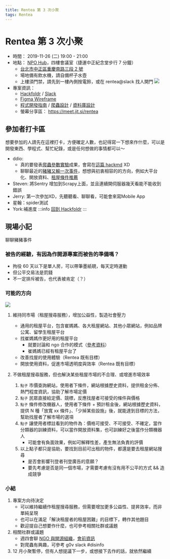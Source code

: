 ```yaml
---
title: Rentea 第 3 次小聚
tags: Rentea
---
```

# Rentea 第 3 次小聚
- 時間： 2019-11-26 (二) 19:00 - 21:00
- 地點： [NPO Hub](https://g0v.hackmd.io/BNHyH7ESSxSlu12BV2U9TQ)，四樓會議室（捷運中正紀念堂步行 7 分鐘）
  - [台北市中正區重慶南路三段 2 號](https://goo.gl/maps/LAXhWdwUAXV3aUHv6) 
  - 場地備有飲水機，請自備杯子水壺
  - 上樓須門禁，請先到一樓內側按電鈴，或在 rentea@slack 找人開門 ![](https://g0vhackmd.blob.core.windows.net/g0v-hackmd-images/upload_f40e9eb6c5c7368d9a731072069ff930)
- 專案資訊：
   - [Hackfoldr](https://beta.hackfoldr.org/rentea) / [Slack](https://g0v-tw.slack.com/messages/CJTBP7YRK/details/)
   - [Figma Wireframe](https://www.figma.com/file/Z0Wsc63DYpXLouSC7vvpw5aR/rental?node-id=0%3A1)
   - [程式開發指南](https://g0v.hackmd.io/jg_TRTEbRxyV-osQptSqwQ) / [爬蟲設計](https://g0v.hackmd.io/Bv_1JeHoT1O8gIjFBEJROg?view#%E8%A8%8E%E8%AB%96%E7%B4%80%E9%8C%84%E3%80%81%E7%B5%90%E8%AB%96%E3%80%81%E5%BE%85%E4%BD%9C) / [資料庫設計](https://g0v.hackmd.io/BFd56MJAQqu242x_oqYP2w)
   - 螢幕分享區： https://meet.jit.si/rentea


## 參加者打卡區

想要參加的人請先在這裡打卡，方便確定人數，也記得寫一下想來作什麼，可以是開發東西、學程式、幫忙紀錄，或是任何想做的事情都可以～

- ddio: 
   - 真的要發表[爬蟲參數實驗](https://github.com/rentea-tw/rentea-crawler/issues/4)成果，會寫在[這篇 hackmd](https://g0v.hackmd.io/kAxJ9UdKSIu5sTxIp-r_Nw) XD
   - 聊聊最近的[豬豬又輸一次事件](https://g0v-tw.slack.com/archives/CJTBP7YRK/p1574682937002300)，想想與初衷相容的的方向，例如大平台化、開放資料、[租屋條件推薦](https://hackmd.io/ug_xoJLESuydr7HwOywxxA)
- Steven: 將Sentry 增加到Scrapy上面，並且連續開伺服器幾天看能不能收到錯誤
- Jerry: 第一次參加XD，先聽聽看、聊聊看，可能會來寫Mobile App
- 星翰：spider測試
- York:補進度
:::info
<i class="fa fa-home fa-lg fa-fw"></i> [回到 Hackfoldr](https://beta.hackfoldr.org/rentea/https%253A%252F%252Fhackmd.io%252Fs%252FSJbOIFHpE)
:::
## 現場小記

聊聊豬豬事件

### 被告的經驗，有因為作開源專案而被告的準備嗎？

- 拘役 60 天以下是單人房，可以帶筆墨紙硯，每天定時運動
- 但公平交易法是罰錢
- 不一定排斥被告，也代表被肯定（？）

### 可能的方向 

![](https://g0vhackmd.blob.core.windows.net/g0v-hackmd-images/upload_3f7bf8cf1bc5ac7ced62518a93e76558)

1. 維持同市場（租屋搜尋服務），增加公益性，製造社會壓力

   - 通用的租屋平台，包含崔媽媽、各大租屋網站、其他小眾網站，例如品牌公寓、留學生租屋平台
   - 找崔媽媽作更好用的租屋平台
      - 就要討論和 ngo 合作的模式（[參考資料](https://g0v.hackmd.io/HooZPg0KSN25KcmkgRPB4A)）
      - 崔媽媽已經有租屋平台了
   - 改善找屋的使用體驗（Rentea 既有目標）
   - 開放使用資料，促進市場透明度與效率（Rentea 既有目標）
2. 不做租屋搜尋服務，但也解決某些租屋市場的不合理、或增進市場效率
   1. `點子` 市價查詢網站，使用者下條件，網站根據歷史資料，提供租金分佈、熱門程度資訊，協助了解市場定價
   2. `點子` 民眾直接給定價、競標，反應找屋者可接受的條件與價格
   3. `點子` 條件修改機器人，使用者下條件 + 預計租金後，網站根據歷史資料，提供 N 種「放寬 xx 條件」、「少掉某些設施」後，就能達到目標的方法，幫助找屋者了解市場的選項
   4. `點子` 讓使用者標註看到的物件為：價格可接受、不可接受、不確定，當作分類器的訓練資料，可以當作開放資料集，也可訓練好之後當作分類機器人
      - 可能會有負面效果，例如可解釋性差，產生無法負責的評價
   5. 以上點子都只是協助，要找到目前可出租的物件，都還是要去租屋網站搜尋
      - 是否會影響刊登者刊登廣告的意願？
      - 要先考慮是否是同一個市場，才需要考慮有沒有用不公平的方式 && 造成競爭

### 小結

1. 專案方向待決定
   - 可以維持繼續作租屋搜尋服務，但需要增加更多公益性、提昇效率，而非單純呈現
   - 也可以在滿足「解決租屋者的租屋困難」的目標下，轉作其他題目
   - 歡迎提自己想要作什麼，也可參考相關社群或議題
2. 相關社群或議題
   - 週四會聊 [NGO 與開源組織](https://www.facebook.com/events/2844780068907399/)，[會前資訊](https://g0v.hackmd.io/HooZPg0KSN25KcmkgRPB4A)
   - 對爬蟲有興趣，可參考 g0v slack #disinfo 
3. 12 月小聚暫停，但有人想提議下一步，或想接下去作的話，就依然繼續


